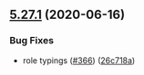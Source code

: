 ## [5.27.1](https://github.com/contentful/contentful-management.js/compare/v5.27.0...v5.27.1) (2020-06-16)


### Bug Fixes

* role typings ([#366](https://github.com/contentful/contentful-management.js/issues/366)) ([26c718a](https://github.com/contentful/contentful-management.js/commit/26c718aa506c99efcc14dd45845b4987edd120ff))
